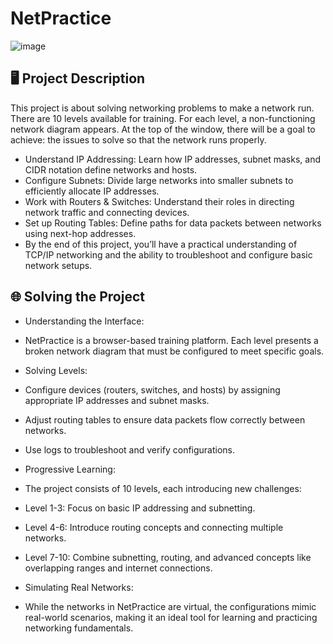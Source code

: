 # NetPractice

![image](https://github.com/user-attachments/assets/553a8be5-365d-4cf7-b212-173b895371dc)

## 🖥 Project Description

This project is about solving networking problems to make a network run. There are 10 levels available for training. For each level, a non-functioning network diagram appears. At the top of the window, there will be a goal to achieve: the issues to solve so that the network runs properly.

- Understand IP Addressing: Learn how IP addresses, subnet masks, and CIDR notation define networks and hosts.
- Configure Subnets: Divide large networks into smaller subnets to efficiently allocate IP addresses.
- Work with Routers & Switches: Understand their roles in directing network traffic and connecting devices.
- Set up Routing Tables: Define paths for data packets between networks using next-hop addresses.
- By the end of this project, you’ll have a practical understanding of TCP/IP networking and the ability to troubleshoot and configure basic network setups.


## 🌐 Solving the Project
- Understanding the Interface:
- NetPractice is a browser-based training platform. Each level presents a broken network diagram that must be configured to meet specific goals.

- Solving Levels:

- Configure devices (routers, switches, and hosts) by assigning appropriate IP addresses and subnet masks.
- Adjust routing tables to ensure data packets flow correctly between networks.
- Use logs to troubleshoot and verify configurations.
- Progressive Learning:
- The project consists of 10 levels, each introducing new challenges:

- Level 1-3: Focus on basic IP addressing and subnetting.
- Level 4-6: Introduce routing concepts and connecting multiple networks.
- Level 7-10: Combine subnetting, routing, and advanced concepts like overlapping ranges and internet connections.
- Simulating Real Networks:
- While the networks in NetPractice are virtual, the configurations mimic real-world scenarios, making it an ideal tool for learning and practicing networking fundamentals.
